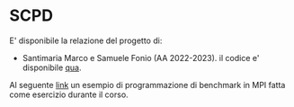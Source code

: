 # SCPD

E' disponibile la relazione del progetto di:
- Santimaria Marco e Samuele Fonio (AA 2022-2023). il codice e' disponibile [qua](https://github.com/alpha-unito/parallel-interior-point-solver).

Al seguente [link](https://github.com/marcoSanti/MpiBenchmark) un esempio di programmazione di benchmark in MPI fatta come esercizio durante il corso.